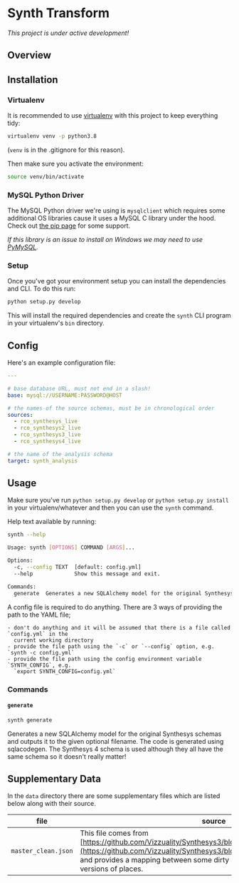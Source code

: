 # Synth Transform

_This project is under active development!_


## Overview


## Installation

### Virtualenv
It is recommended to use [virtualenv]() with this project to keep everything tidy:

```bash
virtualenv venv -p python3.8
```
(`venv` is in the .gitignore for this reason).

Then make sure you activate the environment:

```bash
source venv/bin/activate
```


### MySQL Python Driver
The MySQL Python driver we're using is `mysqlclient` which requires some additional OS libraries
cause it uses a MySQL C library under the hood.
Check out [the pip page](https://pypi.org/project/mysqlclient/) for some support.

_If this library is an issue to install on Windows we may need to use
[PyMySQL](https://pypi.org/project/PyMySQL/)._


### Setup
Once you've got your environment setup you can install the dependencies and CLI.
To do this run:

```bash
python setup.py develop
```

This will install the required dependencies and create the `synth` CLI program in your virtualenv's
`bin` directory.


## Config

Here's an example configuration file:

```yaml
---

# base database URL, must not end in a slash!
base: mysql://USERNAME:PASSWORD@HOST

# the names of the source schemas, must be in chronological order
sources:
  - rco_synthesys_live
  - rco_synthesys2_live
  - rco_synthesys3_live
  - rco_synthesys4_live

# the name of the analysis schema
target: synth_analysis
```

## Usage

Make sure you've run `python setup.py develop` or `python setup.py install` in your
virtualenv/whatever and then you can use the `synth` command.

Help text available by running:

```bash
synth --help

Usage: synth [OPTIONS] COMMAND [ARGS]...

Options:
  -c, --config TEXT  [default: config.yml]
  --help             Show this message and exit.

Commands:
  generate  Generates a new SQLAlchemy model for the original Synthesys...
```

A config file is required to do anything.
There are 3 ways of providing the path to the YAML file;

    - don't do anything and it will be assumed that there is a file called `config.yml` in the
      current working directory
    - provide the file path using the `-c` or `--config` option, e.g. `synth -c config.yml`
    - provide the file path using the config environment variable `SYNTH_CONFIG`, e.g.
      `export SYNTH_CONFIG=config.yml`

### Commands
#### `generate`
```bash
synth generate
```

Generates a new SQLAlchemy model for the original Synthesys schemas and outputs it to the given
optional filename.
The code is generated using sqlacodegen.
The Synthesys 4 schema is used although they all have the same schema so it doesn't really matter!


## Supplementary Data
In the `data` directory there are some supplementary files which are listed below along with their
source.

| file | source |
| ---- | ------ |
| `master_clean.json` | This file comes from [https://github.com/Vizzuality/Synthesys3/blob/master/Data/master_clean.json](https://github.com/Vizzuality/Synthesys3/blob/master/Data/master_clean.json) and provides a mapping between some dirty Synthesys place data and clean versions of places. |
